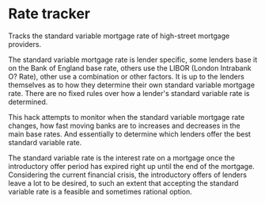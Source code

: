 Rate tracker
============

Tracks the standard variable mortgage rate of high-street mortgage providers.

The standard variable mortgage rate is lender specific, some lenders base it 
on the Bank of England base rate, others use the LIBOR (London Intrabank
O? Rate), other use a combination or other factors. It is up to the lenders
themselves as to how they determine their own standard variable mortgage
rate. There are no fixed rules over how a lender's standard variable
rate is determined.

This hack attempts to monitor when the standard variable mortgage rate
changes, how fast moving banks are to increases and decreases in the
main base rates. And essentially to determine which lenders offer the
best standard variable rate.


The standard variable rate is the interest rate on a mortgage once the 
introductory offer period has expired right up until the end of the mortgage.
Considering the current financial crisis, the introductory offers of lenders
leave a lot to be desired, to such an extent that accepting the
standard variable rate is a feasible and sometimes rational option.



